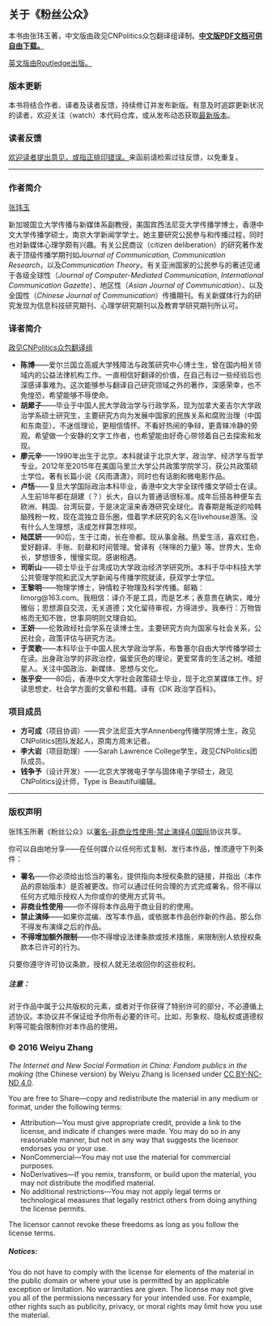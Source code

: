 ## 关于《粉丝公众》

本书由张玮玉著，中文版由政见CNPolitics众包翻译组译制。**[中文版PDF文档可供自由下载。][pdf]**

[英文版由Routledge出版。][en-edition]

### 版本更新
本书将结合作者、译者及读者反馈，持续修订并发布新版。有意及时追踪更新状况的读者，欢迎关注（watch）本代码仓库，或从发布动态获取[最新版本][latest-release]。

### 读者反馈
[欢迎读者提出意见，或指正排印错误。][issues]来函前请检索过往反馈，以免重复。

* * *

### 作者简介

[张玮玉][zhang]

新加坡国立大学传播与新媒体系副教授，美国宾西法尼亚大学传播学博士，香港中文大学传播学硕士，南京大学新闻学学士。她主要研究公民参与和传播过程，同时也对新媒体心理学颇有兴趣。有关公民商议（citizen deliberation）的研究著作发表于顶级传播学期刊如*Journal of Communication, Communication Research*，以及*Communication Theory*。有关亚洲国家的公民参与的著述见诸于各级全球性（*Journal of Computer-Mediated Communication*, *International Communication Gazette*）、地区性（*Asian Journal of Communication*）、以及全国性（*Chinese Journal of Communication*）传播期刊。有关新媒体行为的研究发现为信息科技研究期刊、心理学研究期刊以及教育学研究期刊所认可。

### 译者简介

[政见CNPolitics众包翻译组][cnpolitics]

- **陈博**——爱尔兰国立高威大学残障法与政策研究中心博士生，曾在国内相关领域内的公益法律机构工作。一直相信好翻译的价值，在自己有过一些经验后也深感译事难为。这次能够参与翻译自己研究领域之外的著作，深感荣幸，也不免惶恐，希望能够不辱使命。
- **胡犀子**——毕业于中国人民大学政治学与行政学系，现为加拿大麦吉尔大学政治学系硕士研究生，主要研究方向为发展中国家的民族关系和腐败治理（中国和东南亚）。不迷信理论，更相信情怀。不看好热闹的争辩，更青睐冷静的旁观。希望做一个安静的文字工作者，也希望能由好奇心带领着自己去探索和发现。
- **廖元辛**——1990年出生于北京。本科就读于北京大学，政治学、经济学与哲学专业。2012年至2015年在美国马里兰大学公共政策学院学习，获公共政策硕士学位。著有长篇小说《风雨潇潇》，同时也有话剧和微电影作品。
- **卢恬**——复旦大学国际政治本科毕业，香港中文大学全球传播文学硕士在读。人生前18年都在胡建（？）长大，自以为普通话很标准。成年后搭各种便车去欧洲、韩国、台湾玩耍，于是决定滚来香港研究全球化。青春期是叛逆的哈韩脑残粉一枚，现在混独立音乐圈，借着学术研究的名义在livehouse游荡。没有什么人生理想，活成怎样算怎样呗。
- **陆匡妍**——90后，生于江南，长在帝都。现从事金融。热爱生活，喜欢红色，爱好翻译、手账、刻章和时间管理。曾译有《咪咪的力量》等。世界大，生命长，梦想很多，慢慢实现。感谢相遇。
- **司昕山**——硕士毕业于台湾成功大学政治经济学研究所。本科于华中科技大学公共管理学院和武汉大学新闻与传播学院就读，获双学士学位。
- **王黎明**——物理学博士，钟情粒子物理及科学传播。邮箱：limorg&#64;163.com。我相信：译介不是工具，而是艺术；表意贵在确实，难分雅俗；思想源自交流，无关道德；文化留待审视，方得进步。我奉行：万物皆格而无知不致，世事洞明则文理自如。
- **王妍**——伦敦政经社会学系在读博士生。主要研究方向为国家与社会关系，公民社会，政策评估与研究方法。
- **于灵歌**——本科毕业于中国人民大学政治学系，布鲁塞尔自由大学传播学硕士在读。出身政治学的非政治控，偏爱灰色的理论，更爱常青的生活之树。嗜甜星人。关注中国政治、新媒体、思想与文化。
- **张乎安**——80后，香港中文大学社会政策硕士毕业，现于北京某媒体工作。好读思想史、社会学方面的文章和书籍。译有《DK 政治学百科》。

### 项目成员

- **方可成**（项目协调）——宾夕法尼亚大学Annenberg传播学院博士生，政见CNPolitics团队发起人，原南方周末记者。
- **李大岩**（项目助理）——Sarah Lawrence College学生，政见CNPolitics团队成员。
- **钱争予**（设计开发）——北京大学微电子学与固体电子学硕士，政见CNPolitics设计师，Type is Beautiful编辑。

* * *

### 版权声明

张玮玉所著《粉丝公众》以[署名-非商业性使用-禁止演绎4.0国际][cc-zh]协议共享。

你可以自由地分享——在任何媒介以任何形式复制、发行本作品，惟须遵守下列条件：

- **署名**——你必须给出恰当的署名，提供指向本授权条款的链接，并指出（本作品的原始版本）是否被更改。你可以通过任何合理的方式完成署名，但不得以任何方式暗示授权人为你或你的使用方式背书。
- **非商业性使用**——你不得将本作品用于商业目的的使用。
- **禁止演绎**——如果你混编、改写本作品，或依据本作品创作新的作品，那么你不得发布演绎之后的作品。
- **不得增加额外限制**——你不得增设法律条款或技术措施，来限制别人依授权条款本已许可的行为。

只要你遵守许可协议条款，授权人就无法收回你的这些权利。

##### 注意：
对于作品中属于公共版权的元素，或者对于你获得了特别许可的部分，不必遵循上述协议。本协议并不保证给予你所有必要的许可。比如，形象权、隐私权或道德权利等可能会限制你对本作品的使用。


### © 2016 Weiyu Zhang

*The Internet and New Social Formation in China: Fandom publics in the making* (the Chinese version) by Weiyu Zhang is licensed under [CC BY-NC-ND 4.0][cc].</p>

You are free to Share—copy and redistribute the material in any medium or format, under the following terms:

- Attribution—You must give appropriate credit, provide a link to the license, and indicate if changes were made. You may do so in any reasonable manner, but not in any way that suggests the licensor endorses you or your use.
- NonCommercial—You may not use the material for commercial purposes.
- NoDerivatives—If you remix, transform, or build upon the material, you may not distribute the modified material.
- No additional restrictions—You may not apply legal terms or technological measures that legally restrict others from doing anything the license permits.

The licensor cannot revoke these freedoms as long as you follow the license terms.

##### Notices: 
You do not have to comply with the license for elements of the material in the public domain or where your use is permitted by an applicable exception or limitation. No warranties are given. The license may not give you all of the permissions necessary for your intended use. For example, other rights such as publicity, privacy, or moral rights may limit how you use the material.



[pdf]: http://cnpolitics.github.io/fandom-publics/pdf/FandomPublics_CN_v1.1.pdf
[latest-release]: https://github.com/cnpolitics/fandom-publics/releases/latest
[issues]: https://github.com/cnpolitics/fandom-publics/issues
[zhang]: http://www.weiyuzhang.net
[en-edition]: https://www.routledge.com/products/9781138799264
[cnpolitics]: http://cnpolitics.org
[cc]: http://creativecommons.org/licenses/by-nc-nd/4.0/
[cc-zh]: http://creativecommons.org/licenses/by-nc-nd/4.0/deed.zh

